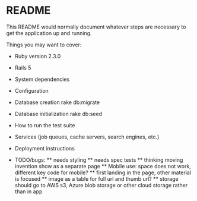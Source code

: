 # README

This README would normally document whatever steps are necessary to get the
application up and running.

Things you may want to cover:

* Ruby version
 2.3.0
* Rails 5

* System dependencies

* Configuration

* Database creation
  rake db:migrate

* Database initialization
  rake db:seed

* How to run the test suite

* Services (job queues, cache servers, search engines, etc.)

* Deployment instructions

* TODO/bugs:
** needs styling
** needs spec tests
** thinking moving invention show as a separate page
** Mobile use: space does not work, different key code for mobile?
** first landing in the page, other material is focused
** image as a table for full url and thumb url?
** storage should go to AWS s3, Azure blob storage or other cloud storage rather than in app

